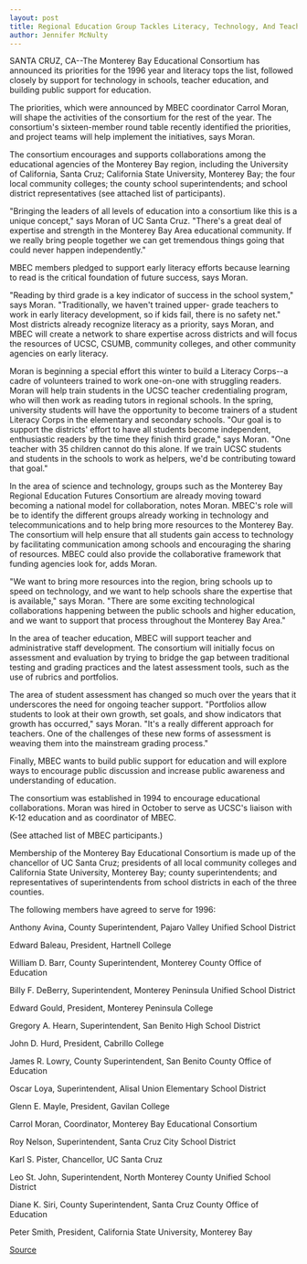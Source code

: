 ```yaml
---
layout: post
title: Regional Education Group Tackles Literacy, Technology, And Teacher  Support Issues In 1996
author: Jennifer McNulty
---
```


SANTA CRUZ, CA--The Monterey Bay Educational Consortium has  announced its priorities for the 1996 year and literacy tops the list,  followed closely by support for technology in schools, teacher  education, and building public support for education.

The priorities, which were announced by MBEC coordinator  Carrol Moran, will shape the activities of the consortium for the  rest of the year. The consortium's sixteen-member round table  recently identified the priorities, and project teams will help  implement the initiatives, says Moran.

The consortium encourages and supports collaborations among  the educational agencies of the Monterey Bay region, including the  University of California, Santa Cruz; California State University,  Monterey Bay; the four local community colleges; the county school  superintendents; and school district representatives (see attached  list of participants).

"Bringing the leaders of all levels of education into a  consortium like this is a unique concept," says Moran of UC Santa  Cruz. "There's a great deal of expertise and strength in the Monterey  Bay Area educational community. If we really bring people together  we can get tremendous things going that could never happen  independently."

MBEC members pledged to support early literacy efforts  because learning to read is the critical foundation of future success,  says Moran.

"Reading by third grade is a key indicator of success in the  school system," says Moran. "Traditionally, we haven't trained upper- grade teachers to work in early literacy development, so if kids fail,  there is no safety net." Most districts already recognize literacy as  a priority, says Moran, and MBEC will create a network to share  expertise across districts and will focus the resources of UCSC,  CSUMB, community colleges, and other community agencies on early  literacy.

Moran is beginning a special effort this winter to build a  Literacy Corps--a cadre of volunteers trained to work one-on-one  with struggling readers. Moran will help train students in the UCSC  teacher credentialing program, who will then work as reading tutors  in regional schools. In the spring, university students will have the  opportunity to become trainers of a student Literacy Corps in the  elementary and secondary schools. "Our goal is to support the  districts' effort to have all students become independent,  enthusiastic readers by the time they finish third grade," says  Moran. "One teacher with 35 children cannot do this alone. If we  train UCSC students and students in the schools to work as helpers,  we'd be contributing toward that goal."

In the area of science and technology, groups such as the  Monterey Bay Regional Education Futures Consortium are already  moving toward becoming a national model for collaboration, notes  Moran. MBEC's role will be to identify the different groups already  working in technology and telecommunications and to help bring  more resources to the Monterey Bay. The consortium will help ensure  that all students gain access to technology by facilitating  communication among schools and encouraging the sharing of  resources. MBEC could also provide the collaborative framework that  funding agencies look for, adds Moran.

"We want to bring more resources into the region, bring  schools up to speed on technology, and we want to help schools share  the expertise that is available," says Moran. "There are some  exciting technological collaborations happening between the public  schools and higher education, and we want to support that process  throughout the Monterey Bay Area."

In the area of teacher education, MBEC will support teacher and  administrative staff development. The consortium will initially  focus on assessment and evaluation by trying to bridge the gap  between traditional testing and grading practices and the latest  assessment tools, such as the use of rubrics and portfolios.

The area of student assessment has changed so much over the  years that it underscores the need for ongoing teacher support.  "Portfolios allow students to look at their own growth, set goals,  and show indicators that growth has occurred," says Moran. "It's a  really different approach for teachers. One of the challenges of  these new forms of assessment is weaving them into the  mainstream grading process."

Finally, MBEC wants to build public support for education and  will explore ways to encourage public discussion and increase public  awareness and understanding of education.

The consortium was established in 1994 to encourage  educational collaborations. Moran was hired in October to serve as  UCSC's liaison with K-12 education and as coordinator of MBEC.

(See attached list of MBEC participants.)

Membership of the Monterey Bay Educational Consortium is made up  of the chancellor of UC Santa Cruz; presidents of all local  community colleges and California State University, Monterey Bay;  county superintendents; and representatives of superintendents from  school districts in each of the three counties.

The following members have agreed to serve for 1996:

Anthony Avina, County Superintendent, Pajaro Valley Unified School  District

Edward Baleau, President, Hartnell College

William D. Barr, County Superintendent, Monterey County Office of  Education

Billy F. DeBerry, Superintendent, Monterey Peninsula Unified School  District

Edward Gould, President, Monterey Peninsula College

Gregory A. Hearn, Superintendent, San Benito High School District

John D. Hurd, President, Cabrillo College

James R. Lowry, County Superintendent, San Benito County Office of  Education

Oscar Loya, Superintendent, Alisal Union Elementary School District

Glenn E. Mayle, President, Gavilan College

Carrol Moran, Coordinator, Monterey Bay Educational Consortium

Roy Nelson, Superintendent, Santa Cruz City School District

Karl S. Pister, Chancellor, UC Santa Cruz

Leo St. John, Superintendent, North Monterey County Unified School  District

Diane K. Siri, County Superintendent, Santa Cruz County Office of  Education

Peter Smith, President, California State University, Monterey Bay

[Source](http://www1.ucsc.edu/news_events/press_releases/archive/95-96/01-96/012696-Regional_education_.html "Permalink to 012696-Regional_education_")
